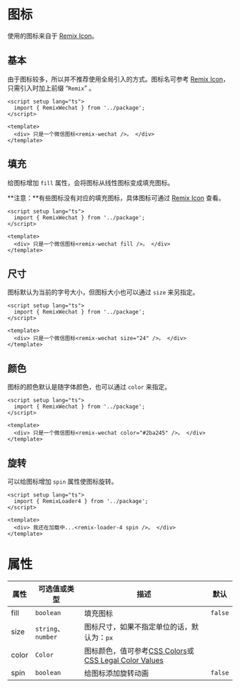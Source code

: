 # 图标

使用的图标来自于 [Remix Icon](https://remixicon.com/)。

## 基本

由于图标较多，所以并不推荐使用全局引入的方式。图标名可参考 [Remix Icon](https://remixicon.com/)，只需引入时加上前缀 “`Remix`” 。

```vue
<script setup lang="ts">
  import { RemixWechat } from '../package';
</script>

<template>
  <div> 只是一个微信图标<remix-wechat />。 </div>
</template>
```

## 填充

给图标增加 `fill` 属性，会将图标从线性图标变成填充图标。

**注意：**有些图标没有对应的填充图标，具体图标可通过 [Remix Icon](https://remixicon.com/) 查看。

```vue
<script setup lang="ts">
  import { RemixWechat } from '../package';
</script>

<template>
  <div> 只是一个微信图标<remix-wechat fill />。 </div>
</template>
```

## 尺寸

图标默认为当前的字号大小，但图标大小也可以通过 `size` 来另指定。

```vue
<script setup lang="ts">
  import { RemixWechat } from '../package';
</script>

<template>
  <div> 只是一个微信图标<remix-wechat size="24" />。 </div>
</template>
```

## 颜色

图标的颜色默认是随字体颜色，也可以通过 `color` 来指定。

```vue
<script setup lang="ts">
  import { RemixWechat } from '../package';
</script>

<template>
  <div> 只是一个微信图标<remix-wechat color="#2ba245" />。 </div>
</template>
```

## 旋转

可以给图标增加 `spin` 属性使图标旋转。

```vue
<script setup lang="ts">
  import { RemixLoader4 } from '../package';
</script>

<template>
  <div> 我还在加载中...<remix-loader-4 spin />。 </div>
</template>
```

# 属性

| 属性 | 可选值或类型 | 描述 | 默认 |
| --- | --- | --- | --- |
| fill | `boolean` | 填充图标 | `false` |
| size | `string`、`number` | 图标尺寸，如果不指定单位的话，默认为：`px` |  |
| color | `Color` | 图标颜色，值可参考[CSS Colors](https://www.w3schools.com/cssref/css_colors.asp)或[CSS Legal Color Values](https://www.w3schools.com/cssref/css_colors_legal.asp) |  |
| spin | `boolean` | 给图标添加旋转动画 | `false` |

